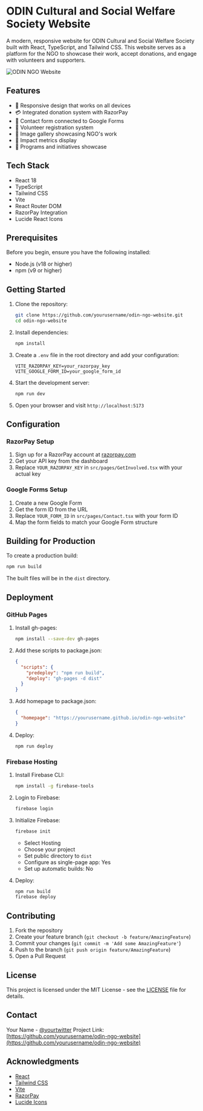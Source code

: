 # ODIN Cultural and Social Welfare Society Website

A modern, responsive website for ODIN Cultural and Social Welfare Society built with React, TypeScript, and Tailwind CSS. This website serves as a platform for the NGO to showcase their work, accept donations, and engage with volunteers and supporters.

![ODIN NGO Website](https://images.unsplash.com/photo-1488521787991-ed7bbaae773c?ixlib=rb-1.2.1&auto=format&fit=crop&w=2000&q=80)

## Features

- 📱 Responsive design that works on all devices
- 💳 Integrated donation system with RazorPay
- 📝 Contact form connected to Google Forms
- 🤝 Volunteer registration system
- 📸 Image gallery showcasing NGO's work
- 🎯 Impact metrics display
- 📰 Programs and initiatives showcase

## Tech Stack

- React 18
- TypeScript
- Tailwind CSS
- Vite
- React Router DOM
- RazorPay Integration
- Lucide React Icons

## Prerequisites

Before you begin, ensure you have the following installed:
- Node.js (v18 or higher)
- npm (v9 or higher)

## Getting Started

1. Clone the repository:
   ```bash
   git clone https://github.com/yourusername/odin-ngo-website.git
   cd odin-ngo-website
   ```

2. Install dependencies:
   ```bash
   npm install
   ```

3. Create a `.env` file in the root directory and add your configuration:
   ```env
   VITE_RAZORPAY_KEY=your_razorpay_key
   VITE_GOOGLE_FORM_ID=your_google_form_id
   ```

4. Start the development server:
   ```bash
   npm run dev
   ```

5. Open your browser and visit `http://localhost:5173`

## Configuration

### RazorPay Setup
1. Sign up for a RazorPay account at [razorpay.com](https://razorpay.com)
2. Get your API key from the dashboard
3. Replace `YOUR_RAZORPAY_KEY` in `src/pages/GetInvolved.tsx` with your actual key

### Google Forms Setup
1. Create a new Google Form
2. Get the form ID from the URL
3. Replace `YOUR_FORM_ID` in `src/pages/Contact.tsx` with your form ID
4. Map the form fields to match your Google Form structure

## Building for Production

To create a production build:

```bash
npm run build
```

The built files will be in the `dist` directory.

## Deployment

### GitHub Pages

1. Install gh-pages:
   ```bash
   npm install --save-dev gh-pages
   ```

2. Add these scripts to package.json:
   ```json
   {
     "scripts": {
       "predeploy": "npm run build",
       "deploy": "gh-pages -d dist"
     }
   }
   ```

3. Add homepage to package.json:
   ```json
   {
     "homepage": "https://yourusername.github.io/odin-ngo-website"
   }
   ```

4. Deploy:
   ```bash
   npm run deploy
   ```

### Firebase Hosting

1. Install Firebase CLI:
   ```bash
   npm install -g firebase-tools
   ```

2. Login to Firebase:
   ```bash
   firebase login
   ```

3. Initialize Firebase:
   ```bash
   firebase init
   ```
   - Select Hosting
   - Choose your project
   - Set public directory to `dist`
   - Configure as single-page app: Yes
   - Set up automatic builds: No

4. Deploy:
   ```bash
   npm run build
   firebase deploy
   ```

## Contributing

1. Fork the repository
2. Create your feature branch (`git checkout -b feature/AmazingFeature`)
3. Commit your changes (`git commit -m 'Add some AmazingFeature'`)
4. Push to the branch (`git push origin feature/AmazingFeature`)
5. Open a Pull Request

## License

This project is licensed under the MIT License - see the [LICENSE](LICENSE) file for details.

## Contact

Your Name - [@yourtwitter](https://twitter.com/yourtwitter)
Project Link: [https://github.com/yourusername/odin-ngo-website](https://github.com/yourusername/odin-ngo-website)

## Acknowledgments

- [React](https://reactjs.org/)
- [Tailwind CSS](https://tailwindcss.com/)
- [Vite](https://vitejs.dev/)
- [RazorPay](https://razorpay.com/)
- [Lucide Icons](https://lucide.dev/)